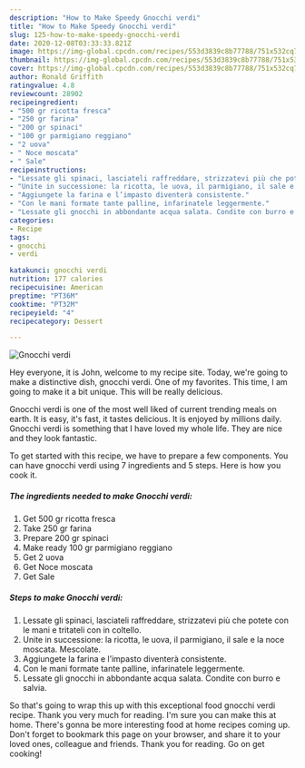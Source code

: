 ```yaml
---
description: "How to Make Speedy Gnocchi verdi"
title: "How to Make Speedy Gnocchi verdi"
slug: 125-how-to-make-speedy-gnocchi-verdi
date: 2020-12-08T03:33:33.821Z
image: https://img-global.cpcdn.com/recipes/553d3839c8b77788/751x532cq70/gnocchi-verdi-recipe-main-photo.jpg
thumbnail: https://img-global.cpcdn.com/recipes/553d3839c8b77788/751x532cq70/gnocchi-verdi-recipe-main-photo.jpg
cover: https://img-global.cpcdn.com/recipes/553d3839c8b77788/751x532cq70/gnocchi-verdi-recipe-main-photo.jpg
author: Ronald Griffith
ratingvalue: 4.8
reviewcount: 28902
recipeingredient:
- "500 gr ricotta fresca"
- "250 gr farina"
- "200 gr spinaci"
- "100 gr parmigiano reggiano"
- "2 uova"
- " Noce moscata"
- " Sale"
recipeinstructions:
- "Lessate gli spinaci, lasciateli raffreddare, strizzatevi più che potete con le mani e tritateli con in coltello."
- "Unite in successione: la ricotta, le uova, il parmigiano, il sale e la noce moscata. Mescolate."
- "Aggiungete la farina e l’impasto diventerà consistente."
- "Con le mani formate tante palline, infarinatele leggermente."
- "Lessate gli gnocchi in abbondante acqua salata. Condite con burro e salvia."
categories:
- Recipe
tags:
- gnocchi
- verdi

katakunci: gnocchi verdi 
nutrition: 177 calories
recipecuisine: American
preptime: "PT36M"
cooktime: "PT32M"
recipeyield: "4"
recipecategory: Dessert

---
```



![Gnocchi verdi](https://img-global.cpcdn.com/recipes/553d3839c8b77788/751x532cq70/gnocchi-verdi-recipe-main-photo.jpg)

Hey everyone, it is John, welcome to my recipe site. Today, we're going to make a distinctive dish, gnocchi verdi. One of my favorites. This time, I am going to make it a bit unique. This will be really delicious.



Gnocchi verdi is one of the most well liked of current trending meals on earth. It is easy, it's fast, it tastes delicious. It is enjoyed by millions daily. Gnocchi verdi is something that I have loved my whole life. They are nice and they look fantastic.


To get started with this recipe, we have to prepare a few components. You can have gnocchi verdi using 7 ingredients and 5 steps. Here is how you cook it.

<!--inarticleads1-->

##### The ingredients needed to make Gnocchi verdi:

1. Get 500 gr ricotta fresca
1. Take 250 gr farina
1. Prepare 200 gr spinaci
1. Make ready 100 gr parmigiano reggiano
1. Get 2 uova
1. Get  Noce moscata
1. Get  Sale




<!--inarticleads2-->

##### Steps to make Gnocchi verdi:

1. Lessate gli spinaci, lasciateli raffreddare, strizzatevi più che potete con le mani e tritateli con in coltello.
1. Unite in successione: la ricotta, le uova, il parmigiano, il sale e la noce moscata. Mescolate.
1. Aggiungete la farina e l’impasto diventerà consistente.
1. Con le mani formate tante palline, infarinatele leggermente.
1. Lessate gli gnocchi in abbondante acqua salata. Condite con burro e salvia.




So that's going to wrap this up with this exceptional food gnocchi verdi recipe. Thank you very much for reading. I'm sure you can make this at home. There's gonna be more interesting food at home recipes coming up. Don't forget to bookmark this page on your browser, and share it to your loved ones, colleague and friends. Thank you for reading. Go on get cooking!
